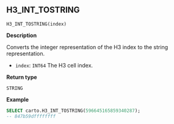 ## H3_INT_TOSTRING

```sql:signature
H3_INT_TOSTRING(index)
```

**Description**

Converts the integer representation of the H3 index to the string representation.

* `index`: `INT64` The H3 cell index.

**Return type**

`STRING`

**Example**

```sql
SELECT carto.H3_INT_TOSTRING(596645165859340287);
-- 847b59dffffffff
```
